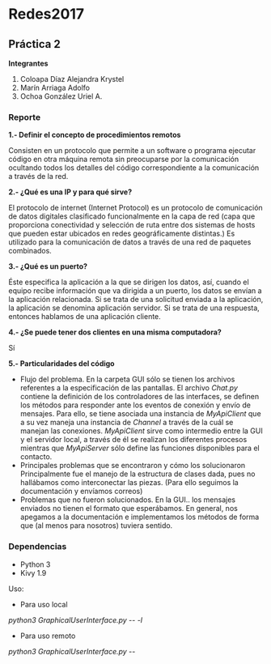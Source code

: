# Redes2017

## Práctica 2

**Integrantes**

1. Coloapa Díaz Alejandra Krystel
2. Marín Arriaga Adolfo
3. Ochoa González Uriel A.

### Reporte

**1.- Definir el concepto de procedimientos remotos**

Consisten en un protocolo que permite a un software o programa ejecutar código en otra máquina remota sin preocuparse por la comunicación ocultando todos los detalles del código correspondiente a la comunicación a través de la red.

**2.- ¿Qué es una IP y para qué sirve?**

El protocolo de internet (Internet Protocol) es un protocolo de comunicación de datos digitales clasificado funcionalmente en la capa de red (capa que proporciona conectividad y selección de ruta entre dos sistemas de hosts que pueden estar ubicados en redes geográficamente distintas.)
Es utilizado para la comunicación de datos a través de una red de paquetes combinados.

**3.- ¿Qué es un puerto?**

Éste especifica la aplicación a la que se dirigen los datos, así, cuando el equipo recibe información que va dirigida a un puerto, los datos se envían a la aplicación relacionada. Si se trata de una solicitud enviada a la aplicación, la aplicación se denomina aplicación servidor. Si se trata de una respuesta, entonces hablamos de una aplicación cliente.

**4.- ¿Se puede tener dos clientes en una misma computadora?**

Sí

**5.- Particularidades del código**
* Flujo del problema.
  En la carpeta GUI sólo se tienen los archivos referentes a la especificación de las pantallas.
  El archivo *Chat.py* contiene la definición de los controladores de las interfaces, se definen los métodos para responder ante los eventos de conexión y envío de mensajes. Para ello, se tiene asociada una instancia de *MyApiClient* que a su vez maneja una instancia de *Channel* a través de la cuál se manejan las conexiones.
  *MyApiClient* sirve como intermedio entre la GUI y el servidor local, a través de él se realizan los diferentes procesos mientras que *MyApiServer* sólo define las funciones disponibles para el contacto.
* Principales problemas que se encontraron y cómo los solucionaron
  Principalmente fue el manejo de la estructura de clases dada, pues no hallábamos como interconectar las piezas. (Para ello seguimos la documentación y envíamos correos)
* Problemas que no fueron solucionados.
  En la GUI.. los mensajes enviados no tienen el formato que esperábamos. En general, nos apegamos  a la documentación e implementamos los métodos de forma que (al menos para nosotros) tuviera sentido.

### Dependencias
* Python 3
* Kivy 1.9

Uso:

* Para uso local

*python3 GraphicalUserInterface.py -- -l* 

* Para uso remoto

*python3 GraphicalUserInterface.py --*
